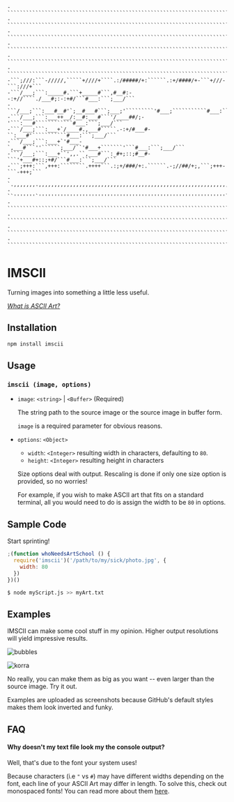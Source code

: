 `````````````````````````````````````````````````````````````````````````````````
-````````````````````````````````````````````````````````````````````````````````
-````````````````````````````````````````````````````````````````````````````````
-````````````````````````````````````````````````````````````````````````````````
-````````````````````````````````````````````````````````````````````````````````
-````````````````````````````````````````````````````````````````````````````````
-````````````````````````````````````````````````````````````````````````````````
-```;///:```-/////,`````+////+````.:/#####/+:``````.:+/####/+-```+///-```:///+```
-```/___;```:_____#.```+_____#```,#__#:--:+//````./___#;:-:+#/```#___:```;___/```
-```/___;```:___#__#'`;__#___#```;___;'`````````'#___;```````````#___:```;___/```
-```/___;```:___++__/:__#:___#```'/____##/;-'```:___#````````````#___:```;___/```
-```/___;```:___+`/____#.,___#`````.-:+/#___#-``:___#'```````````#___:```;___/```
-```/___;```:___+`'#___-`,___#```''``````;___/``'#___+```````'```#___:```;___/```
-```/___;```:___+``',,.``,___#```:_#+;::;#__#-```'+___#+::;+#/```#___:```;___/```
-```;+++:```,+++:````````.++++```.:;+/###/+:.``````.-;//##/+;,```;+++-```-+++;```
-`.,,,,,,,.,,,,,,,,,,,,,,,,,,,,,,,,,,,,,,,,,,,,,,,,,,,,,,,,,,,,,,,,,,,,,,,,,,,,.`
-``'''''''`''''''''''''''''''''''''''''''''''''''''''''''''''''''''''''`'''''''``
-````````````````````````````````````````````````````````````````````````````````
-````````````````````````````````````````````````````````````````````````````````
-````````````````````````````````````````````````````````````````````````````````
-````````````````````````````````````````````````````````````````````````````````
`````````````````````````````````````````````````````````````````````````````````

# IMSCII

Turning images into something a little less useful.

[_What is ASCII Art?_](https://en.wikipedia.org/wiki/ASCII_art)

## Installation

```sh
npm install imscii
```

## Usage

### `imscii (image, options)`

- `image`: `<string>` | `<Buffer>` (Required)

  The string path to the source image or the source image in buffer form.

  `image` is a required parameter for obvious reasons.

- `options`: `<Object>`

  - `width`: `<Integer>` resulting width in characters, defaulting to `80`.
  - `height`: `<Integer>` resulting height in characters

  Size options deal with output. Rescaling is done if only one size option is provided, so no worries!

  For example, if you wish to make ASCII art that fits on a standard terminal, all you would need to do is assign the width to be `80` in options.

## Sample Code

Start sprinting!

```js
;(function whoNeedsArtSchool () {
  require('imscii')('/path/to/my/sick/photo.jpg', {
    width: 80
  })
})()
```

```sh
$ node myScript.js >> myArt.txt
```

## Examples

IMSCII can make some cool stuff in my opinion. Higher output resolutions will yield impressive results.

![bubbles](https://user-images.githubusercontent.com/15038724/86881277-de989d00-c0a2-11ea-8120-fe2f0b8400c6.png)

![korra](https://user-images.githubusercontent.com/15038724/86881280-dfc9ca00-c0a2-11ea-981f-15bb478ab5f9.png)

No really, you can make them as big as you want -- even larger than the source image. Try it out.

Examples are uploaded as screenshots because GitHub's default styles makes them look inverted and funky.

## FAQ

#### Why doesn't my text file look my the console output?

Well, that's due to the font your system uses!

Because characters (i.e `"` vs `#`) may have different widths depending on the font, each line of your ASCII Art may differ in length. To solve this, check out monospaced fonts! You can read more about them [here](https://en.wikipedia.org/wiki/Monospaced_font).
